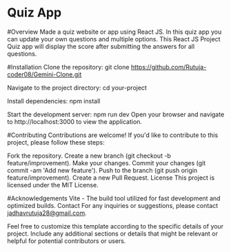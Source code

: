 # Quiz App

#Overview
Made a quiz website or app using React JS. In this quiz app you can update your own questions and multiple options. This React JS Project Quiz app will display the score after submitting the answers for  all questions.

#Installation
Clone the repository:
git clone https://github.com/Rutuja-coder08/Gemini-Clone.git

Navigate to the project directory: cd your-project

Install dependencies: npm install

Start the development server: npm run dev
Open your browser and navigate to http://localhost:3000 to view the application.

#Contributing
Contributions are welcome! If you'd like to contribute to this project, please follow these steps:

Fork the repository.
Create a new branch (git checkout -b feature/improvement).
Make your changes.
Commit your changes (git commit -am 'Add new feature').
Push to the branch (git push origin feature/improvement).
Create a new Pull Request.
License This project is licensed under the MIT License.

#Acknowledgements
Vite - The build tool utilized for fast development and optimized builds.
Contact For any inquiries or suggestions, please contact jadhavrutuja28@gmail.com.

Feel free to customize this template according to the specific details of your project.
Include any additional sections or details that might be relevant or helpful for potential contributors or users.
